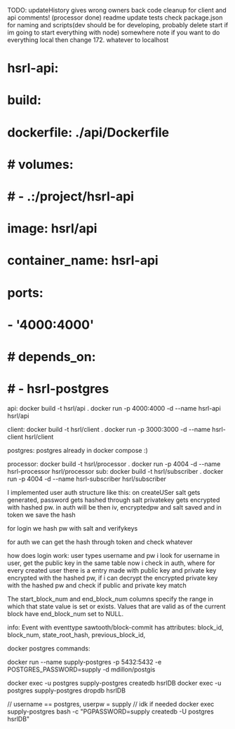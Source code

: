 TODO:
    updateHistory gives wrong owners back
    code cleanup for client and api
    comments! (processor done)
    readme update
    tests
    check package.json for naming and scripts(dev should be for developing, probably delete start if im going to start everything with node)
    somewhere note if you want to do everything local then change 172. whatever to localhost


  # hsrl-api:
  #   build:
  #     dockerfile: ./api/Dockerfile
  #   # volumes:
  #   #   - .:/project/hsrl-api
  #   image: hsrl/api
  #   container_name: hsrl-api
  #   ports:
  #     - '4000:4000'
  #   # depends_on:
  #   #   - hsrl-postgres


api: 
    docker build -t hsrl/api .
    docker run -p 4000:4000 -d --name hsrl-api hsrl/api 

client: 
    docker build -t hsrl/client .
    docker run -p 3000:3000 -d --name hsrl-client hsrl/client

postgres:
    postgres already in docker compose :)

processor:
    docker build -t hsrl/processor .
    docker run -p 4004 -d --name hsrl-processor hsrl/processor
sub:
    docker build -t hsrl/subscriber .
    docker run -p 4004 -d --name hsrl-subscriber hsrl/subscriber



I implemented user auth structure like this:
on createUSer salt gets generated, password gets hashed through salt
privatekey gets encrypted with hashed pw. 
in auth will be then iv, encryptedpw and salt saved and in token we save the hash

for login we hash pw with salt and verifykeys

for auth we can get the hash through token and check whatever

how does login work: user types username and pw
i look for username in user, get the public key in the same table
now i check in auth, where for every created user there is a entry made with public key and private key encrypted with the hashed pw,
if i can decrypt the encrypted private key with the hashed pw and check if public and private key match

The start_block_num and end_block_num columns specify the range in which that state value is set or exists.
Values that are valid as of the current block have end_block_num set to NULL.


info: 
Event with eventtype sawtooth/block-commit has attributes:
block_id, block_num, state_root_hash, previous_block_id,


docker postgres commands: 

docker run --name supply-postgres -p 5432:5432 -e POSTGRES_PASSWORD=supply -d mdillon/postgis

docker exec -u postgres supply-postgres createdb hsrlDB
docker exec -u postgres supply-postgres dropdb hsrlDB


// username == postgres, userpw = supply
// idk if needed
docker exec supply-postgres bash -c "PGPASSWORD=supply createdb -U postgres hsrlDB"
